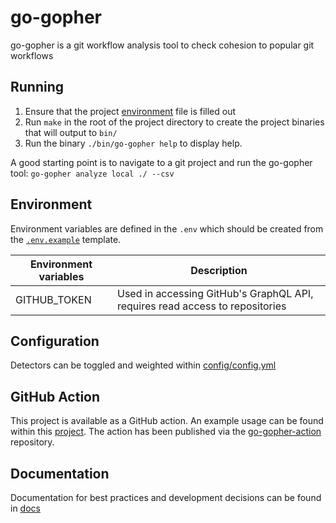 # go-gopher

go-gopher is a git workflow analysis tool to check cohesion to popular git workflows

## Running

1. Ensure that the project [environment](#environment) file is filled out
2. Run `make` in the root of the project directory to create the project binaries that will output to `bin/`
3. Run the binary `./bin/go-gopher help` to display help.

A good starting point is to navigate to a git project and run the go-gopher tool: `go-gopher analyze local ./ --csv`

## Environment

Environment variables are defined in the `.env` which should be created from the [`.env.example`](.env.example) template.

| Environment variables | Description                                                                  |
| --------------------- | ---------------------------------------------------------------------------- |
| GITHUB_TOKEN          | Used in accessing GitHub's GraphQL API, requires read access to repositories |

## Configuration

Detectors can be toggled and weighted within [config/config.yml](./config/config.json)

## GitHub Action

This project is available as a GitHub action. An example usage can be found within this [project](./.github/workflows/git-gopher.yml). The action has been published via the [go-gopher-action](https://github.com/Git-Gopher/go-gopher-action) repository.

## Documentation

Documentation for best practices and development decisions can be found in [docs](./docs/)
